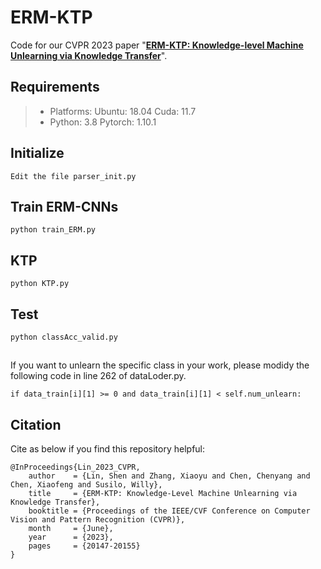 # ERM-KTP
Code for our CVPR 2023 paper "**[ERM-KTP: Knowledge-level Machine Unlearning via Knowledge Transfer](https://openaccess.thecvf.com/content/CVPR2023/html/Lin_ERM-KTP_Knowledge-Level_Machine_Unlearning_via_Knowledge_Transfer_CVPR_2023_paper.html)**". 

## Requirements
>- Platforms: Ubuntu: 18.04 Cuda: 11.7
>- Python: 3.8 Pytorch: 1.10.1

## Initialize
~~~
Edit the file parser_init.py
~~~

## Train ERM-CNNs
~~~
python train_ERM.py
~~~

## KTP
~~~
python KTP.py
~~~

## Test
~~~
python classAcc_valid.py
~~~

##
If you want to unlearn the specific class in your work, please modidy the following code in line 262 of dataLoder.py.
~~~
if data_train[i][1] >= 0 and data_train[i][1] < self.num_unlearn:
~~~

## Citation

Cite as below if you find this repository helpful:

~~~ 
@InProceedings{Lin_2023_CVPR,
    author    = {Lin, Shen and Zhang, Xiaoyu and Chen, Chenyang and Chen, Xiaofeng and Susilo, Willy},
    title     = {ERM-KTP: Knowledge-Level Machine Unlearning via Knowledge Transfer},
    booktitle = {Proceedings of the IEEE/CVF Conference on Computer Vision and Pattern Recognition (CVPR)},
    month     = {June},
    year      = {2023},
    pages     = {20147-20155}
}
~~~
